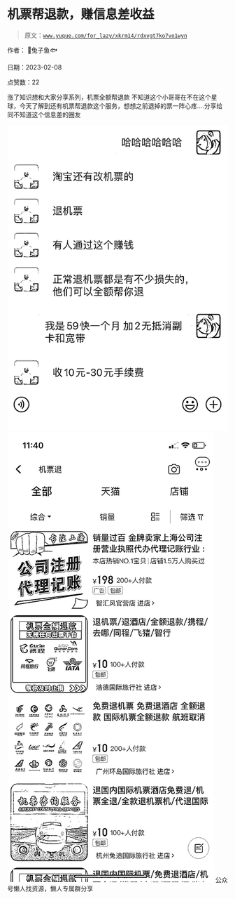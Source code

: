# 机票帮退款，赚信息差收益

> 原文：[`www.yuque.com/for_lazy/xkrm14/rdxvgt7ko7vo1wyn`](https://www.yuque.com/for_lazy/xkrm14/rdxvgt7ko7vo1wyn)



作者： 🐰兔子鱼🐟



日期：2023-02-08



点赞数：22



涨了知识想和大家分享系列，机票全额帮退款 不知道这个小哥哥在不在这个星球，今天了解到还有机票帮退款这个服务，想想之前退掉的票一阵心疼....分享给同不知道这个信息差的圈友



![](img/ad6e93d2343f44ccfea2067c1841d813.png)  <ne-p id="ud0c920f2" data-lake-id="ud0c920f2">![](img/4e7bb899787184dfe4049494487ceb80.png)  <ne-p id="u2a09825f" data-lake-id="u2a09825f">公众号懒人找资源，懒人专属群分享

</ne-p></ne-p>